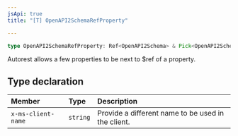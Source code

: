```yaml
---
jsApi: true
title: "[T] OpenAPI2SchemaRefProperty"

---
```

```ts
type OpenAPI2SchemaRefProperty: Ref<OpenAPI2Schema> & Pick<OpenAPI2Schema, "readOnly" | "description" | "default" | "x-ms-mutability"> & Object;
```

Autorest allows a few properties to be next to $ref of a property.

## Type declaration

| Member | Type | Description |
| :------ | :------ | :------ |
| `x-ms-client-name` | `string` | Provide a different name to be used in the client. |
